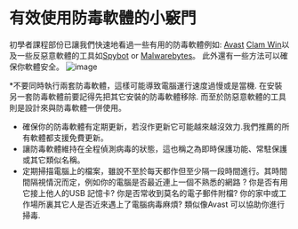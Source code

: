 [Title]: # (有效使用防毒軟體的小竅門)
[Order]: # (0)

# 有效使用防毒軟體的小竅門

初學者課程部份已讓我們快速地看過一些有用的防毒軟體例如: [Avast](https://www.avast.com) [Clam Win](http://www.clamwin.com/)以及一些反惡意軟體的工具如[Spybot](https://www.safer-networking.org/) or [Malwarebytes](https://www.malwarebytes.org/)。 此外還有一些方法可以確保你軟體安全。
![image](malware_adv1.png)

*不要同時執行兩套防毒軟體，這樣可能導致電腦運行速度過慢或是當機. 在安裝另一套防毒軟體前要記得先把其它安裝的防毒軟體移除. 而至於防惡意軟體的工具則是設計來與防毒軟體一併使用。
* 確保你的防毒軟體有定期更新，若沒作更新它可能越來越沒效力.我們推薦的所有軟體都支援免費更新。
* 讓防毒軟體維持在全程偵測病毒的狀態，這也稱之為即時保護功能、常駐保護或其它類似名稱。
* 定期掃描電腦上的檔案，雖說不至於每天都作但至少隔一段時間進行。其時間間隔視情況而定，例如你的電腦是否最近連上一個不熟悉的網路 ? 你是否有用它接上他人的USB 記憶卡? 你是否常收到莫名的電子郵件附檔? 你的家中或工作場所裏其它人是否近來遇上了電腦病毒麻煩? 類似像Avast 可以協助你進行掃毒.</li></ul></p>